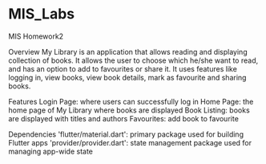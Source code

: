 # MIS_Labs

MIS Homework2

Overview
My Library is an application that allows reading and displaying collection of books. It allows the 
user to choose which he/she want to read, and has an option to add to favourites or share it. It uses
features like logging in, view books, view book details, mark as favourite and sharing books. 

Features
Login Page: where users can successfully log in
Home Page: the home page of My Library where books are displayed
Book Listing: books are displayed with titles and authors
Favourites: add book to favourite

Dependencies
'flutter/material.dart': primary package used for building Flutter apps
'provider/provider.dart': state management package used for managing app-wide state
